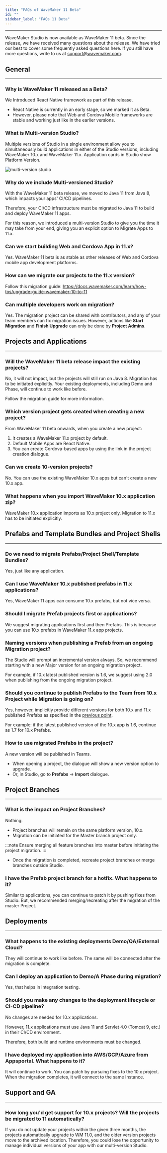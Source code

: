 ```yaml
---
title: "FAQs of WaveMaker 11 Beta"
id: ""
sidebar_label: "FAQs 11 Beta"
---
```

---

WaveMaker Studio is now available as WaveMaker 11 beta. Since the release, we have received many questions about the release. We have tried our best to cover some frequently asked questions here. If you still have more questions, write to us at support@wavemaker.com.

## General 

---

### Why is WaveMaker 11 released as a Beta?

We Introduced React Native framework as part of this release.
 
- React Native is currently in an early stage, so we marked it as Beta.
- However, please note that Web and Cordova Mobile frameworks are stable and working just like in the earlier versions. 

### What is Multi-version Studio?

Multiple versions of Studio in a single environment allow you to simultaneously build applications in either of the Studio versions, including WaveMaker 10.x and WaveMaker 11.x. Application cards in Studio show Platform Version.

![multi-version studio](/learn/assets/converts-into-two-project-cards.png)

### Why do we include Multi-versioned Studio?

With the WaveMaker 11 beta release, we moved to Java 11 from Java 8, which impacts your apps' CI/CD pipelines.

Therefore, your CI/CD infrastructure must be migrated to Java 11 to build and deploy WaveMaker 11 apps.

For this reason, we introduced a multi-version Studio to give you the time it may take from your end, giving you an explicit option to Migrate Apps to 11.x.

### Can we start building Web and Cordova App in 11.x?

Yes. WaveMaker 11 beta is as stable as other releases of Web and Cordova mobile app development platforms.

### How can we migrate our projects to the 11.x version?

Follow this migration guide: 
https://docs.wavemaker.com/learn/how-tos/upgrade-guide-wavemaker-10-to-11

### Can multiple developers work on migration?

Yes. The migration project can be shared with contributors, and any of your team members can fix migration issues.
However, actions like **Start Migration** and **Finish Upgrade** can only be done by **Project Admins**.

## Projects and Applications

---

### Will the WaveMaker 11 beta release impact the existing projects?

No, it will not impact, but the projects will still run on Java 8. Migration has to be initiated explicitly. Your existing deployments, including Demo and Phase, will continue to work like before.

Follow the migration guide for more information.

### Which version project gets created when creating a new project? 

From WaveMaker 11 beta onwards, when you create a new project:

1. It creates a WaveMaker 11.x project by default.
2. Default Mobile Apps are React Native.
3. You can create Cordova-based apps by using the link in the project creation dialogue. 

### Can we create 10-version projects? 

No. You can use the existing WaveMaker 10.x apps but can't create a new 10.x app.

### What happens when you import WaveMaker 10.x application zip?

WaveMaker 10.x application imports as 10.x project only. Migration to 11.x has to be initiated explicitly. 


## Prefabs and Template Bundles and Project Shells

---

### Do we need to migrate Prefabs/Project Shell/Template Bundles?

Yes, just like any application. 

### Can I use WaveMaker 10.x published prefabs in 11.x applications?

Yes, WaveMaker 11 apps can consume 10.x prefabs, but not vice versa.

### Should I migrate Prefab projects first or applications?

We suggest migrating applications first and then Prefabs. This is because you can use 10.x prefabs in WaveMaker 11.x app projects.

### Naming versions when publishing a Prefab from an ongoing Migration project?

The Studio will prompt an incremental version always. So, we recommend starting with a new Major version for an ongoing migration project. 

For example, if 10.x latest published version is 1.6, we suggest using 2.0 when publishing from the ongoing migration project.

### Should you continue to publish Prefabs to the Team from 10.x Project while Migration is going on?

Yes, however, implicitly provide different versions for both 10.x and 11.x published Prefabs as specified in the [previous point](#naming-versions-when-publishing-a-prefab-from-an-ongoing-migration-project).

For example: if the latest published version of the 10.x app is 1.6, continue as 1.7 for 10.x Prefabs.

### How to use migrated Prefabs in the project?

A new version will be published in Teams.

- When opening a project, the dialogue will show a new version option to upgrade.
- Or, in Studio, go to **Prefabs** -> **Import** dialogue. 

## Project Branches

---

### What is the impact on Project Branches?

Nothing. 

- Project branches will remain on the same platform version, 10.x. 
- Migration can be initiated for the Master branch project only. 

:::note
Ensure merging all feature branches into master before initiating the project migration. 
:::

- Once the migration is completed, recreate project branches or merge branches outside Studio.

### I have the Prefab project branch for a hotfix. What happens to it?

Similar to applications, you can continue to patch it by pushing fixes from Studio. But, we recommended merging/recreating after the migration of the master Project.

## Deployments

---

### What happens to the existing deployments Demo/QA/External Cloud?

They will continue to work like before. The same will be connected after the migration is complete.

### Can I deploy an application to Demo/A Phase during migration?

Yes, that helps in integration testing.

### Should you make any changes to the deployment lifecycle or CI-CD pipeline?

No changes are needed for 10.x applications. 

However, 11.x applications must use Java 11 and Servlet 4.0 (Tomcat 9, etc.) in their CI/CD environment.

Therefore, both build and runtime environments must be changed.

### I have deployed my application into AWS/GCP/Azure from Appsportal. What happens to it?

It will continue to work. You can patch by pursuing fixes to the 10.x project. When the migration completes, it will connect to the same Instance. 

## Support and GA

---

### How long you'd get support for 10.x projects? Will the projects be migrated to 11 automatically?

If you do not update your projects within the given three months, the projects automatically upgrade to WM 11.0, and the older version projects move to the archived location. Therefore, you could lose the opportunity to manage individual versions of your app with our multi-version Studio.
